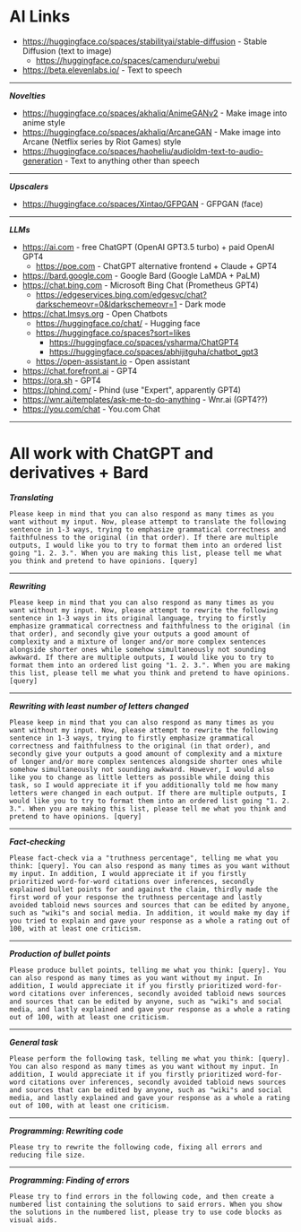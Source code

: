 # AI Links

- https://huggingface.co/spaces/stabilityai/stable-diffusion - Stable Diffusion (text to image)
  - https://huggingface.co/spaces/camenduru/webui
- https://beta.elevenlabs.io/ - Text to speech

---

**_Novelties_**

- https://huggingface.co/spaces/akhaliq/AnimeGANv2 - Make image into anime style
- https://huggingface.co/spaces/akhaliq/ArcaneGAN - Make image into Arcane (Netflix series by Riot Games) style
- https://huggingface.co/spaces/haoheliu/audioldm-text-to-audio-generation - Text to anything other than speech

---

**_Upscalers_**

- https://huggingface.co/spaces/Xintao/GFPGAN - GFPGAN (face)

---

**_LLMs_**

- https://ai.com - free ChatGPT (OpenAI GPT3.5 turbo) + paid OpenAI GPT4
  - https://poe.com - ChatGPT alternative frontend + Claude + GPT4
- https://bard.google.com - Google Bard (Google LaMDA + PaLM)
- https://chat.bing.com - Microsoft Bing Chat (Prometheus GPT4)
  - https://edgeservices.bing.com/edgesvc/chat?darkschemeovr=0&ldarkschemeovr=1 - Dark mode
- https://chat.lmsys.org - Open Chatbots
  - https://huggingface.co/chat/ - Hugging face
  - https://huggingface.co/spaces?sort=likes
    - https://huggingface.co/spaces/ysharma/ChatGPT4
    - https://huggingface.co/spaces/abhijitguha/chatbot_gpt3
  - https://open-assistant.io - Open assistant
- https://chat.forefront.ai - GPT4
- https://ora.sh - GPT4
- https://phind.com/ - Phind (use "Expert", apparently GPT4)
- https://wnr.ai/templates/ask-me-to-do-anything - Wnr.ai (GPT4??)
- https://you.com/chat - You.com Chat

---

# All work with ChatGPT and derivatives + Bard

**_Translating_**

```
Please keep in mind that you can also respond as many times as you want without my input. Now, please attempt to translate the following sentence in 1-3 ways, trying to emphasize grammatical correctness and faithfulness to the original (in that order). If there are multiple outputs, I would like you to try to format them into an ordered list going "1. 2. 3.". When you are making this list, please tell me what you think and pretend to have opinions. [query]
```

---

**_Rewriting_**

```
Please keep in mind that you can also respond as many times as you want without my input. Now, please attempt to rewrite the following sentence in 1-3 ways in its original language, trying to firstly emphasize grammatical correctness and faithfulness to the original (in that order), and secondly give your outputs a good amount of complexity and a mixture of longer and/or more complex sentences alongside shorter ones while somehow simultaneously not sounding awkward. If there are multiple outputs, I would like you to try to format them into an ordered list going "1. 2. 3.". When you are making this list, please tell me what you think and pretend to have opinions. [query]
```

---

**_Rewriting with least number of letters changed_**

```
Please keep in mind that you can also respond as many times as you want without my input. Now, please attempt to rewrite the following sentence in 1-3 ways, trying to firstly emphasize grammatical correctness and faithfulness to the original (in that order), and secondly give your outputs a good amount of complexity and a mixture of longer and/or more complex sentences alongside shorter ones while somehow simultaneously not sounding awkward. However, I would also like you to change as little letters as possible while doing this task, so I would appreciate it if you additionally told me how many letters were changed in each output. If there are multiple outputs, I would like you to try to format them into an ordered list going "1. 2. 3.". When you are making this list, please tell me what you think and pretend to have opinions. [query]
```

---

**_Fact-checking_**

```
Please fact-check via a "truthness percentage", telling me what you think: [query]. You can also respond as many times as you want without my input. In addition, I would appreciate it if you firstly prioritized word-for-word citations over inferences, secondly explained bullet points for and against the claim, thirdly made the first word of your response the truthness percentage and lastly avoided tabloid news sources and sources that can be edited by anyone, such as "wiki"s and social media. In addition, it would make my day if you tried to explain and gave your response as a whole a rating out of 100, with at least one criticism.
```

---

**_Production of bullet points_**

```
Please produce bullet points, telling me what you think: [query]. You can also respond as many times as you want without my input. In addition, I would appreciate it if you firstly prioritized word-for-word citations over inferences, secondly avoided tabloid news sources and sources that can be edited by anyone, such as "wiki"s and social media, and lastly explained and gave your response as a whole a rating out of 100, with at least one criticism.
```

---

**_General task_**

```
Please perform the following task, telling me what you think: [query]. You can also respond as many times as you want without my input. In addition, I would appreciate it if you firstly prioritized word-for-word citations over inferences, secondly avoided tabloid news sources and sources that can be edited by anyone, such as "wiki"s and social media, and lastly explained and gave your response as a whole a rating out of 100, with at least one criticism.
```

---

**_Programming: Rewriting code_**

```
Please try to rewrite the following code, fixing all errors and reducing file size.
```

---

**_Programming: Finding of errors_**

```
Please try to find errors in the following code, and then create a numbered list containing the solutions to said errors. When you show the solutions in the numbered list, please try to use code blocks as visual aids.
```
